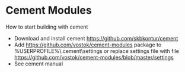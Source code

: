 # Cement Modules

How to start building with cement
- Download and install cement https://github.com/skbkontur/cement
- Add https://github.com/vostok/cement-modules package to %USERPROFILE%\\.cement\settings or replace settings file with file https://github.com/vostok/cement-modules/blob/master/settings 
- See cement manual

